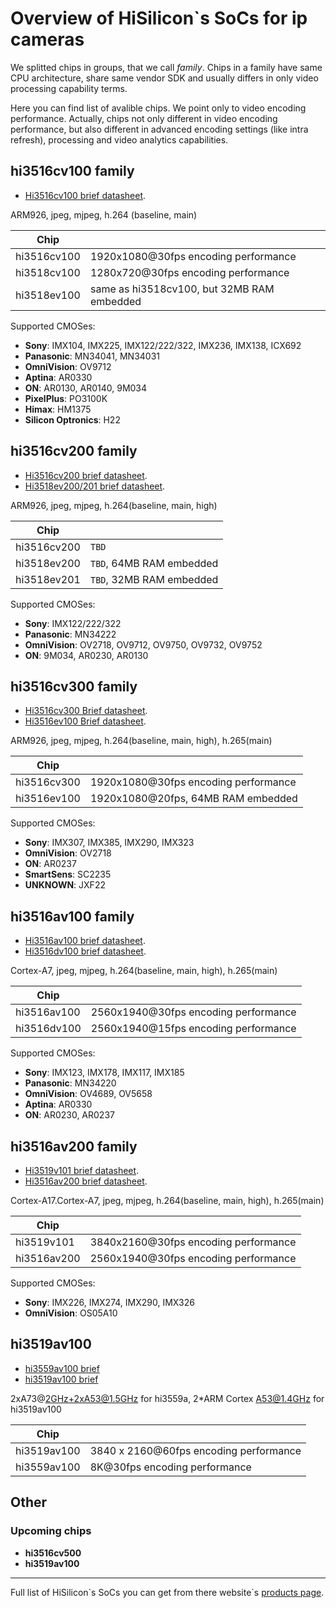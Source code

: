 # Overview of HiSilicon`s SoCs for ip cameras

We splitted chips in groups, that we call *family*. Chips in a family have same CPU architecture, share same vendor SDK and 
usually differs in only video processing capability terms. 

Here you can find list of avalible chips. We point only to video encoding performance. 
Actually, chips not only different in video encoding performance, but also different in advanced encoding settings (like intra refresh), 
processing and video analytics capabilities.

## hi3516cv100 family 

* [Hi3516cv100 brief datasheet](/hardware/briefs/hi3516cv100.pdf).

ARM926, jpeg, mjpeg, h.264 (baseline, main)

|Chip| |
|----|--|
|hi3516cv100|1920x1080@30fps encoding performance|
|hi3518cv100|1280x720@30fps encoding performance|
|hi3518ev100|same as hi3518cv100, but 32MB RAM embedded|

Supported CMOSes:

* **Sony**: IMX104, IMX225, IMX122/222/322, IMX236, IMX138, ICX692
* **Panasonic**: MN34041, MN34031
* **OmniVision**: OV9712
* **Aptina**: AR0330
* **ON**: AR0130, AR0140, 9M034
* **PixelPlus**: PO3100K
* **Himax**: HM1375
* **Silicon Optronics**: H22

## hi3516cv200 family

* [Hi3516cv200 brief datasheet](/hardware/briefs/hi3516cv200.pdf).
* [Hi3518ev200/201 brief datasheet](/hardware/briefs/hi3518ev200.pdf).

ARM926, jpeg, mjpeg, h.264(baseline, main, high)

|Chip| |
|----|--|
|hi3516cv200|`TBD` |
|hi3518ev200|`TBD`, 64MB RAM embedded|
|hi3518ev201|`TBD`, 32MB RAM embedded|

Supported CMOSes:

* **Sony**: IMX122/222/322
* **Panasonic**: MN34222
* **OmniVision**: OV2718, OV9712, OV9750, OV9732, OV9752
* **ON**: 9M034, AR0230, AR0130 

## hi3516cv300 family
* [Hi3516cv300 Brief datasheet](/hardware/briefs/hi3516cv300.pdf).
* [Hi3516ev100 Brief datasheet](/hardware/briefs/hi3516ev100.pdf).

ARM926, jpeg, mjpeg, h.264(baseline, main, high), h.265(main)

|Chip| |
|----|--|
|hi3516cv300|1920x1080@30fps encoding performance |
|hi3516ev100|1920x1080@20fps, 64MB RAM embedded|

Supported CMOSes:

* **Sony**: IMX307, IMX385, IMX290, IMX323
* **OmniVision**: OV2718
* **ON**: AR0237
* **SmartSens**: SC2235
* **UNKNOWN**: JXF22

## hi3516av100 family
* [Hi3516av100 brief datasheet](/hardware/briefs/hi3516av100.pdf).
* [Hi3516dv100 brief datasheet](/hardware/briefs/hi3516dv100.pdf).

Cortex-A7, jpeg, mjpeg, h.264(baseline, main, high), h.265(main)

|Chip| |
|----|--|
|hi3516av100|2560x1940@30fps encoding performance|
|hi3516dv100|2560x1940@15fps encoding performance|

Supported CMOSes:

* **Sony**: IMX123, IMX178, IMX117, IMX185
* **Panasonic**: MN34220
* **OmniVision**: OV4689, OV5658
* **Aptina**: AR0330
* **ON**: AR0230, AR0237

## hi3516av200 family
* [Hi3519v101 brief datasheet](/hardware/briefs/hi3519v101.pdf).
* [Hi3516av200 brief datasheet](/hardware/briefs/hi3516av200.pdf).

Cortex-A17.Cortex-A7, jpeg, mjpeg, h.264(baseline, main, high), h.265(main)

|Chip| |
|----|---|
|hi3519v101|3840x2160@30fps encoding performance|
|hi3516av200|2560x1940@30fps encoding performance |

Supported CMOSes:

* **Sony**: IMX226, IMX274, IMX290, IMX326
* **OmniVision**: OS05A10  

## hi3519av100
* [hi3559av100 brief](/hardware/briefs/hi3559av100.pdf)
* [hi3519av100 brief](/hardware/briefs/hi3519av100.pdf)

2xA73@2GHz+2xA53@1.5GHz for hi3559a, 2*ARM Cortex A53@1.4GHz for hi3519av100

|Chip| |
|----|---|
|hi3519av100|3840 x 2160@60fps encoding performance|
|hi3559av100|8K@30fps encoding performance|


## Other

### Upcoming chips

* **hi3516cv500** 
* **hi3519av100**

-----

Full list of HiSilicon\`s SoCs you can get from there website\`s [products page](http://www.hisilicon.com/en/Products).

